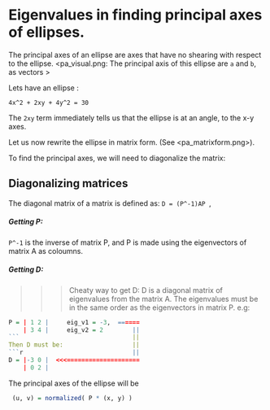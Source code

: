 
# Eigenvalues in finding principal axes of ellipses.

The principal axes of an ellipse are axes that have no shearing with respect to
the ellipse. 
<pa_visual.png: The principal axis of this ellipse are `a` and `b`, as vectors >



Lets have an ellipse :

` 4x^2 + 2xy + 4y^2 = 30 `

The ` 2xy ` term immediately tells us that the ellipse is at an angle,
to the x-y axes.


Let us now rewrite the ellipse in matrix form.
(See <pa_matrixform.png>).


To find the principal axes, we will need to diagonalize the matrix:



## Diagonalizing matrices

The diagonal matrix of a matrix  <A>  is defined as:
` D = (P^-1)AP  `,

##### Getting P:
` P^-1 ` is the inverse of matrix P,
and P is made using the eigenvectors of matrix A as coloumns.

##### Getting D:
>>> Cheaty way to get D:
D is a diagonal matrix of eigenvalues from the matrix A.
> The eigenvalues must be in the same order as the eigenvectors in matrix P.
e.g:
```r
P = | 1 2 |     eig_v1 = -3,  ======
    | 3 4 |     eig_v2 = 2        ||
```                               ||
Then D must be:                   ||
```r                              ||
D = |-3 0 |  <<<====================
    | 0 2 |
```

The principal axes of the ellipse will be
```r
 (u, v) = normalized( P * (x, y) )
```


